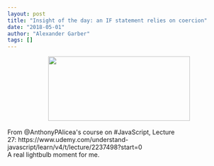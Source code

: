 ```yaml
---
layout: post
title: "Insight of the day: an IF statement relies on coercion"
date: "2018-05-01"
author: "Alexander Garber"
tags: []
---
```


<div dir="ltr" style="text-align: left;" trbidi="on">
          <div class="separator" style="clear: both; text-align: center;"><a href="https://3.bp.blogspot.com/-c4mhNOELB8o/WugQV1k9wjI/AAAAAAAAaJE/6ik8_Zged2MUJvU5FpxmuPBBDUc_3IYcACLcBGAs/s1600/Screenshot%2Bfrom%2B2018-05-01%2B16-58-31.png" imageanchor="1" style="margin-left: 1em; margin-right: 1em;"><img border="0" data-original-height="519" data-original-width="1137" height="146" src="https://3.bp.blogspot.com/-c4mhNOELB8o/WugQV1k9wjI/AAAAAAAAaJE/6ik8_Zged2MUJvU5FpxmuPBBDUc_3IYcACLcBGAs/s320/Screenshot%2Bfrom%2B2018-05-01%2B16-58-31.png" width="320"></a></div>
<br>From @AnthonyPAlicea's course on #JavaScript, Lecture 27: https://www.udemy.com/understand-javascript/learn/v4/t/lecture/2237498?start=0<br>A real lightbulb moment for me.
        </div>